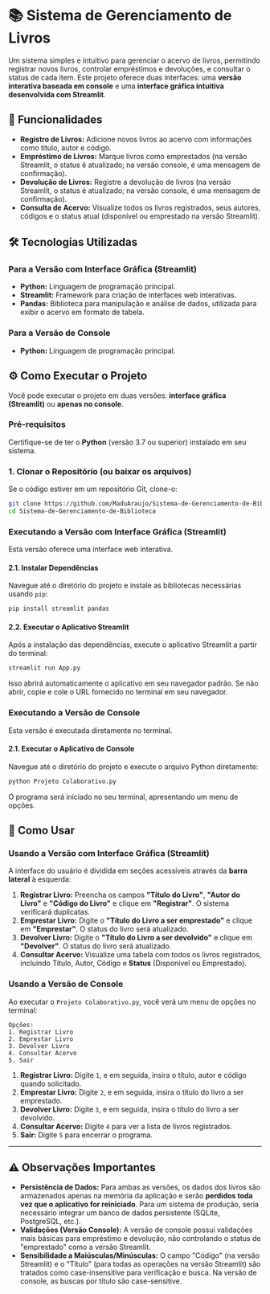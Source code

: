 # 📚 Sistema de Gerenciamento de Livros

Um sistema simples e intuitivo para gerenciar o acervo de livros, permitindo registrar novos livros, controlar empréstimos e devoluções, e consultar o status de cada item. 
Este projeto oferece duas interfaces: uma **versão interativa baseada em console** e uma **interface gráfica intuitiva desenvolvida com Streamlit**.

## 🚀 Funcionalidades

  * **Registro de Livros:** Adicione novos livros ao acervo com informações como título, autor e código.
  * **Empréstimo de Livros:** Marque livros como emprestados (na versão Streamlit, o status é atualizado; na versão console, é uma mensagem de confirmação).
  * **Devolução de Livros:** Registre a devolução de livros (na versão Streamlit, o status é atualizado; na versão console, é uma mensagem de confirmação).
  * **Consulta de Acervo:** Visualize todos os livros registrados, seus autores, códigos e o status atual (disponível ou emprestado na versão Streamlit).

## 🛠️ Tecnologias Utilizadas

### Para a Versão com Interface Gráfica (Streamlit)

  * **Python:** Linguagem de programação principal.
  * **Streamlit:** Framework para criação de interfaces web interativas.
  * **Pandas:** Biblioteca para manipulação e análise de dados, utilizada para exibir o acervo em formato de tabela.

### Para a Versão de Console

  * **Python:** Linguagem de programação principal.

## ⚙️ Como Executar o Projeto

Você pode executar o projeto em duas versões: **interface gráfica (Streamlit)** ou **apenas no console**.

### Pré-requisitos

Certifique-se de ter o **Python** (versão 3.7 ou superior) instalado em seu sistema.

### 1\. Clonar o Repositório (ou baixar os arquivos)

Se o código estiver em um repositório Git, clone-o:

```bash
git clone https://github.com/MaduAraujo/Sistema-de-Gerenciamento-de-Biblioteca
cd Sistema-de-Gerenciamento-de-Biblioteca
```

### Executando a Versão com Interface Gráfica (Streamlit)

Esta versão oferece uma interface web interativa.

#### 2.1. Instalar Dependências

Navegue até o diretório do projeto e instale as bibliotecas necessárias usando `pip`:

```bash
pip install streamlit pandas
```

#### 2.2. Executar o Aplicativo Streamlit

Após a instalação das dependências, execute o aplicativo Streamlit a partir do terminal:

```bash
streamlit run App.py
```

Isso abrirá automaticamente o aplicativo em seu navegador padrão. Se não abrir, copie e cole o URL fornecido no terminal em seu navegador.

### Executando a Versão de Console

Esta versão é executada diretamente no terminal.

#### 2.1. Executar o Aplicativo de Console

Navegue até o diretório do projeto e execute o arquivo Python diretamente:

```bash
python Projeto Colaborativo.py
```

O programa será iniciado no seu terminal, apresentando um menu de opções.

## 📖 Como Usar

### Usando a Versão com Interface Gráfica (Streamlit)

A interface do usuário é dividida em seções acessíveis através da **barra lateral** à esquerda:

1.  **Registrar Livro:** Preencha os campos **"Título do Livro"**, **"Autor do Livro"** e **"Código do Livro"** e clique em **"Registrar"**. O sistema verificará duplicatas.
2.  **Emprestar Livro:** Digite o **"Título do Livro a ser emprestado"** e clique em **"Emprestar"**. O status do livro será atualizado.
3.  **Devolver Livro:** Digite o **"Título do Livro a ser devolvido"** e clique em **"Devolver"**. O status do livro será atualizado.
4.  **Consultar Acervo:** Visualize uma tabela com todos os livros registrados, incluindo Título, Autor, Código e **Status** (Disponível ou Emprestado).

### Usando a Versão de Console

Ao executar o `Projeto Colaborativo.py`, você verá um menu de opções no terminal:

```
Opções:
1. Registrar Livro
2. Emprestar Livro
3. Devolver Livro
4. Consultar Acervo
5. Sair
```

1.  **Registrar Livro:** Digite `1`, e em seguida, insira o título, autor e código quando solicitado.
2.  **Emprestar Livro:** Digite `2`, e em seguida, insira o título do livro a ser emprestado.
3.  **Devolver Livro:** Digite `3`, e em seguida, insira o título do livro a ser devolvido.
4.  **Consultar Acervo:** Digite `4` para ver a lista de livros registrados.
5.  **Sair:** Digite `5` para encerrar o programa.

-----

## ⚠️ Observações Importantes

  * **Persistência de Dados:** Para ambas as versões, os dados dos livros são armazenados apenas na memória da aplicação e serão **perdidos toda vez que o aplicativo for reiniciado**. Para um sistema de produção, seria necessário integrar um banco de dados persistente (SQLite, PostgreSQL, etc.).
  * **Validações (Versão Console):** A versão de console possui validações mais básicas para empréstimo e devolução, não controlando o status de "emprestado" como a versão Streamlit.
  * **Sensibilidade a Maiúsculas/Minúsculas:** O campo "Código" (na versão Streamlit) e o "Título" (para todas as operações na versão Streamlit) são tratados como case-insensitive para verificação e busca. Na versão de console, as buscas por título são case-sensitive.
